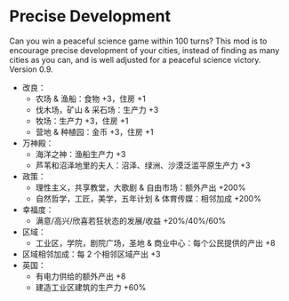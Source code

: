 # Precise Development

Can you win a peaceful science game within 100 turns? This mod is to encourage precise development of your cities, instead of finding as many cities as you can, and is well adjusted for a peaceful science victory. Version 0.9.

- 改良：
  - 农场 & 渔船：食物 +3，住房 +1
  - 伐木场，矿山 & 采石场：生产力 +3
  - 牧场：生产力 +3，住房 +1
  - 营地 & 种植园：金币 +3，住房 +1
- 万神殿：
  - 海洋之神：渔船生产力 +3
  - 芦苇和沼泽地里的夫人：沼泽、绿洲、沙漠泛滥平原生产力 +3
- 政策：
  - 理性主义，共享教堂，大歌剧 & 自由市场：额外产出 +200%
  - 自然哲学，工匠，美学，五年计划 & 体育传媒：相邻加成 +200%
- 幸福度：
  - 满意/高兴/欣喜若狂状态的发展/收益 +20%/40%/60%
- 区域：
  - 工业区，学院，剧院广场，圣地 & 商业中心：每个公民提供的产出 +8
- 区域相邻加成：每 2 个相邻区域产出 +3
- 英国：
  - 有电力供给的额外产出 +8
  - 建造工业区建筑的生产力 +60%
